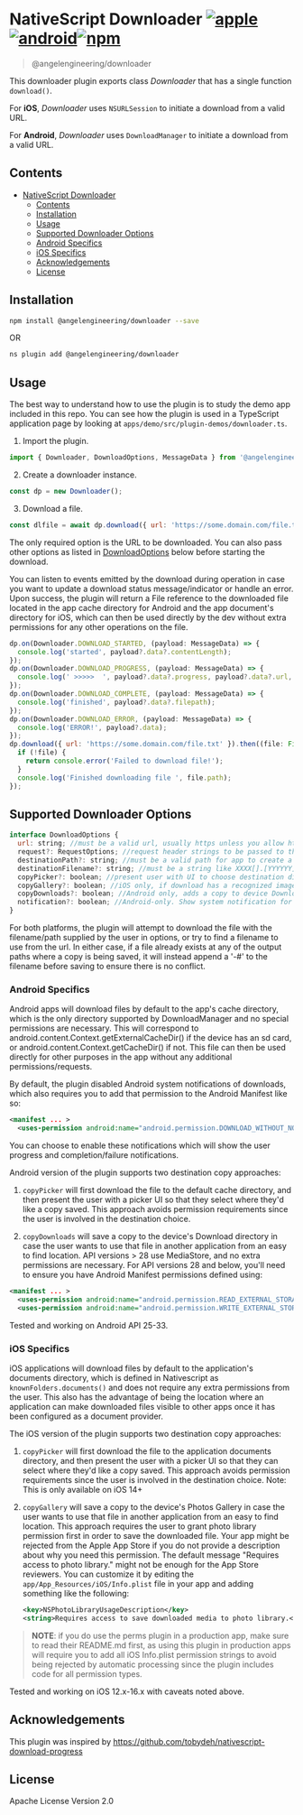 # NativeScript Downloader [![apple](https://cdn3.iconfinder.com/data/icons/picons-social/57/16-apple-32.png)]() [![android](https://cdn4.iconfinder.com/data/icons/logos-3/228/android-32.png)]()[![npm](https://img.shields.io/npm/v/@angelengineering/downloader?style=flat-square)](https://www.npmjs.com/package/@angelengineering/downloader)

> @angelengineering/downloader

This downloader plugin exports class _Downloader_ that has a single function `download()`.

For **iOS**, _Downloader_ uses `NSURLSession` to initiate a download from a valid URL.

For **Android**, _Downloader_ uses `DownloadManager` to initiate a download from a valid URL.


## Contents

- [NativeScript Downloader](#nativescript-downloader)
  - [Contents](#contents)
  - [Installation](#installation)
  - [Usage](#usage)
  - [Supported Downloader Options](#supported-downloader-options)
  - [Android Specifics](#android-specifics)
  - [iOS Specifics](#ios-specifics)
  - [Acknowledgements](#acknowledgements)
  - [License](#license)

## Installation

```bash
npm install @angelengineering/downloader --save
```
OR
```bash
ns plugin add @angelengineering/downloader
```

## Usage

The best way to understand how to use the plugin is to study the demo app included in this repo. You can see how the plugin is used in a TypeScript application page by looking at `apps/demo/src/plugin-demos/downloader.ts`.

1. Import the plugin.

```javascript
import { Downloader, DownloadOptions, MessageData } from '@angelengineering/downloader';
```

2. Create a downloader instance.

```javascript
const dp = new Downloader();
```

3. Download a file. 
```javascript
const dlfile = await dp.download({ url: 'https://some.domain.com/file.txt' });
```
The only required option is the URL to be downloaded. You can also pass other options as listed in [DownloadOptions](#supported-downloader-options) below before starting the download. 

You can listen to events emitted by the download during operation in case you want to update a download status message/indicator or handle an error. Upon success, the plugin will return a File reference to the downloaded file located in the app cache directory for Android and the app document's directory for iOS, which can then be used directly by the dev without extra permissions for any other operations on the file.

```javascript
dp.on(Downloader.DOWNLOAD_STARTED, (payload: MessageData) => {
  console.log('started', payload?.data?.contentLength);
});
dp.on(Downloader.DOWNLOAD_PROGRESS, (payload: MessageData) => {
  console.log(' >>>>>  ', payload?.data?.progress, payload?.data?.url, payload?.data?.destinationFilename);
});
dp.on(Downloader.DOWNLOAD_COMPLETE, (payload: MessageData) => {
  console.log('finished', payload?.data?.filepath);
});
dp.on(Downloader.DOWNLOAD_ERROR, (payload: MessageData) => {
  console.log('ERROR!', payload?.data);
});
dp.download({ url: 'https://some.domain.com/file.txt' }).then((file: File) => {
  if (!file) {
    return console.error('Failed to download file!');
  }
  console.log('Finished downloading file ', file.path);
});
```

## Supported Downloader Options

```javascript
interface DownloadOptions {
  url: string; //must be a valid url, usually https unless you allow http in your app
  request?: RequestOptions; //request header strings to be passed to the https connection
  destinationPath?: string; //must be a valid path for app to create a new file (existing directory with valid filename)
  destinationFilename?: string; //must be a string like XXXX[].[YYYYYY] without any path preceding
  copyPicker?: boolean; //present user with UI to choose destination directory to save a copy of download
  copyGallery?: boolean; //iOS only, if download has a recognized image/video file name extension, save a copy to iOS Photos, ignored on Android
  copyDownloads?: boolean; //Android only, adds a copy to device Downloads directory using legacy DIRECTORY_DOWNLOADS, or MediaStore for 29+
  notification?: boolean; //Android-only. Show system notification for download success/failure. defaults to false
}
```


For both platforms, the plugin will attempt to download the file with the filename/path supplied by the user in options, or try to find a filename to use from the url. In either case, if a file already exists at any of the output paths where a copy is being saved, it will instead append a '-#' to the filename before saving to ensure there is no conflict.

### Android Specifics

Android apps will download files by default to the app's cache directory, which is the only directory supported by DownloadManager and no special permissions are necessary. This will correspond to android.content.Context.getExternalCacheDir() if the device has an sd card, or android.content.Context.getCacheDir() if not. This file can then be used directly for other purposes in the app without any additional permissions/requests.

By default, the plugin disabled Android system notifications of downloads, which also requires you to add that permission to the Android Manifest like so:

```xml
<manifest ... >
  <uses-permission android:name="android.permission.DOWNLOAD_WITHOUT_NOTIFICATION"/>
```

You can choose to enable these notifications which will show the user progress and completion/failure notifications.

Android version of the plugin supports two destination copy approaches:

1. `copyPicker` will first download the file to the default cache directory, and then present the user with a picker UI so that they select where they'd like a copy saved. This approach avoids permission requirements since the user is involved in the destination choice.

2. `copyDownloads` will save a copy to the device's Download directory in case the user wants to use that file in another application from an easy to find location. API versions > 28 use MediaStore, and no extra permissions are necessary. For API versions 28 and below, you'll need to ensure you have Android Manifest permissions defined using:

```xml
<manifest ... >
  <uses-permission android:name="android.permission.READ_EXTERNAL_STORAGE"/>
  <uses-permission android:name="android.permission.WRITE_EXTERNAL_STORAGE"/>
```
Tested and working on Android API 25-33.

### iOS Specifics

iOS applications will download files by default to the application's documents directory, which is defined in Nativescript as `knownFolders.documents()` and does not require any extra permissions from the user. This also has the advantage of being the location where an application can make downloaded files visible to other apps once it has been configured as a document provider.


The iOS version of the plugin supports two destination copy approaches: 
1. `copyPicker` will first download the file to the application documents directory, and then present the user with a picker UI so that they can select where they'd like a copy saved. This approach avoids permission requirements since the user is involved in the destination choice. Note: This is only available on iOS 14+

2. `copyGallery` will save a copy to the device's Photos Gallery in case the user wants to use that file in another application from an easy to find location. This approach requires the user to grant photo library permission first in order to save the downloaded file. Your app might be rejected from the Apple App Store if you do not provide a description about why you need this permission. The default message "Requires access to photo library." might not be enough for the App Store reviewers. You can customize it by editing the `app/App_Resources/iOS/Info.plist` file in your app and adding something like the following:

    ```xml
    <key>NSPhotoLibraryUsageDescription</key>
    <string>Requires access to save downloaded media to photo library.</string>
    ```

> **NOTE**: if you do use the perms plugin in a production app, make sure to read their README.md first, as using this plugin in production apps will require you to add all iOS Info.plist permission strings to avoid being rejected by automatic processing since the plugin includes code for all permission types.

Tested and working on iOS 12.x-16.x with caveats noted above. 
## Acknowledgements

This plugin was inspired by https://github.com/tobydeh/nativescript-download-progress

## License

Apache License Version 2.0
